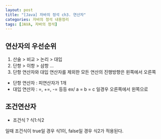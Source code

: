 ```yaml
---
layout: post
title: "[Java] 자바의 정석 ch3. 연산자"
categories: 자바의 정석 내용정리
tags: [JAVA, 자바의 정석]
---
```


## 연산자의 우선순위

1. 산술 > 비교 > 논리 > 대입
2. 단항 > 이항 > 삼항 ...
3. 단항 연산자와 대입 연산자를 제외한 모든 연산의 진행방향은 왼쪽에서 오른쪽

- 단항 연산자 : 피연산자가 1개
- 대입 연산자 : =, +=, -= 등등  ex/ a = b = c 일경우 오른쪽에서 왼쪽으로 

## 조건연산자

- 조건식 ? 식1:식2

일때 조건식이 true일 경우 식1이, false일 경우 식2가 적용된다.